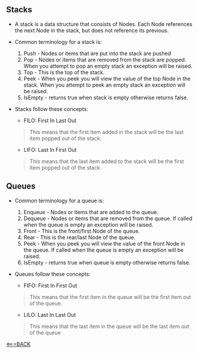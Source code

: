 ## Stacks

- A stack is a data structure that consists of Nodes. Each Node references the next Node in the stack, but does not reference its previous.

- Common terminology for a stack is:

    1. Push - Nodes or items that are put into the stack are pushed
    2. Pop - Nodes or items that are removed from the stack are popped. When you attempt to pop an empty stack an exception will be raised.
    3. Top - This is the top of the stack.
    4. Peek - When you peek you will view the value of the top Node in the stack. When you attempt to peek an empty stack an exception will be raised.
    5. IsEmpty - returns true when stack is empty otherwise returns false.

- Stacks follow these concepts:

    - FILO:
    First In Last Out

    >This means that the first item added in the stack will be the last item popped out of the stack.

    - LIFO:
    Last In First Out

    >This means that the last item added to the stack will be the first item popped out of the stack.

## Queues

- Common terminology for a queue is:

    1. Enqueue - Nodes or items that are added to the queue.
    2. Dequeue - Nodes or items that are removed from the queue. If called when the queue is empty an exception will be raised.
    3. Front - This is the front/first Node of the queue.
    4. Rear - This is the rear/last Node of the queue.
    5. Peek - When you peek you will view the value of the front Node in the queue. If called when the queue is empty an exception will be raised.
    6. IsEmpty - returns true when queue is empty otherwise returns false.

- Queues follow these concepts:

    - FIFO:
    First In First Out

    > This means that the first item in the queue will be the first item out of the queue.

    - LILO:
    Last In Last Out

    >This means that the last item in the queue will be the last item out of the queue


[<===BACK](../README.md)
